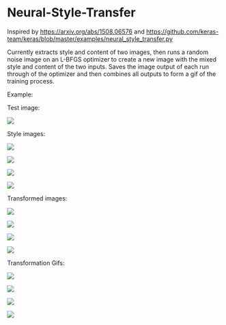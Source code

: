 # Neural-Style-Transfer

Inspired by https://arxiv.org/abs/1508.06576 and https://github.com/keras-team/keras/blob/master/examples/neural_style_transfer.py 

Currently extracts style and content of two images, then runs a random noise image on an L-BFGS optimizer to create a new image with the mixed style and content of the two inputs. Saves the image output of each run through of the optimizer and then combines all outputs to form a gif of the training process. 


Example:

Test image:

![](./images/profilepicture.jpg)


Style images:

![](./images/starrynight.jpg)

![](./images/monet.jpg)

![](./images/picasso.jpg)

![](./images/composition7.jpg)

Transformed images:

![](./examples/profilepic_starrynight.png)

![](./examples/profilepic_monet.png)

![](./examples/profilepic_picasso.png)

![](./examples/profilepic_composition7.png)


Transformation Gifs:

![](./examples/gifs/profilepic_starrynight.gif)

![](./examples/gifs/profilepic_monet.gif)

![](./examples/gifs/profilepic_picasso.gif)

![](./examples/gifs/profilepic_composition7.gif)